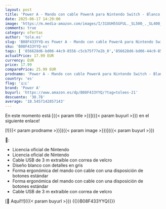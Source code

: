 ```yaml
---
layout: post
title: 'Power A - Mando con cable PowerA para Nintendo Switch - Blanco'
date: 2025-06-17 14:29:00
image: 'https://m.media-amazon.com/images/I/31UUH5SGFUL._SL500_._SL400_.jpg'
comments: true
category: ofertas
author: 'tole.es'
slug: 'B08F433YYQ-es Power A - Mando con cable PowerA para Nintendo Switch -...'
sku: 'B08F433YYQ-es'
tags: [ '856628d6-bd06-44c9-8556-c5cb75f77e2b_0','856628d6-bd06-44c9-8556-c5cb75f77e2b_3701','856628d6-bd06-44c9-8556-c5cb75f77e2b_401','856628d6-bd06-44c9-8556-c5cb75f77e2b_5701','856628d6-bd06-44c9-8556-c5cb75f77e2b_8201','Accesorios','Accesorios para Nintendo Switch','Accesorios para PS4, Xbox One y Nintendo Switch','Arborist Merchandising Root','CML-Gaming','Hardware y juegos para Nintendo Switch','Mandos para Nintendo Switch','Monitors','Self Service','Special Features Stores','Tienda de consolas y videojuegos infantiles','Videojuegos','nintendo','power a','🇪🇸', ]
actualPrice: 17.99 EUR
currency: EUR
price: 17.99
comparePrice: 25.99 EUR
prodname: 'Power A - Mando con cable PowerA para Nintendo Switch - Blanco'
country: 'es'
flag: '🇪🇸'
brand: 'Power A'
buyurl: 'https://www.amazon.es/dp/B08F433YYQ/?tag=tolees-21'
descuento: '30.78'
average: '18.5457142857143'
---
```


En este momento está [{{< param title >}}]({{< param buyurl >}}) en el siguiente enlace!

[![{{< param prodname >}}]({{< param image >}})]({{< param buyurl >}})

🔎:

- Licencia oficial de Nintendo
- Licencia oficial de Nintendo
- Cable USB de 3 m extraíble con correa de velcro
- Diseño blanco con detalles en gris
- Forma ergonómica del mando con cable con una disposición de botones estándar
- Forma ergonómica del mando con cable con una disposición de botones estándar
- Cable USB de 3 m extraíble con correa de velcro

[🛒 Aquí!!!]({{< param buyurl >}})
{{<world>}}B08F433YYQ{{</world>}}
